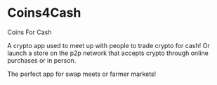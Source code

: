 # Coins4Cash
Coins For Cash


A crypto app used to meet up with people to trade crypto for cash! Or launch a store on the p2p network that accepts crypto through online purchases or in person.

The perfect app for swap meets or farmer markets!

